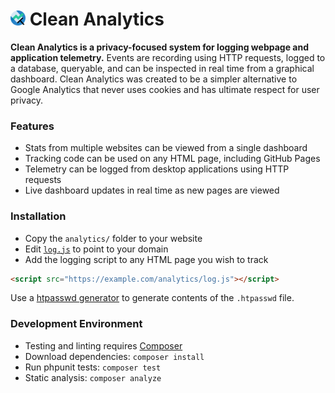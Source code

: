 # <img src="dev/logo/logo.svg" width="24" height="24"> Clean Analytics
**Clean Analytics is a privacy-focused system for logging webpage and application telemetry.** Events are recording using HTTP requests, logged to a database, queryable, and can be inspected in real time from a graphical dashboard. Clean Analytics was created to be a simpler alternative to Google Analytics that never uses cookies and has ultimate respect for user privacy.

### Features
* Stats from multiple websites can be viewed from a single dashboard
* Tracking code can be used on any HTML page, including GitHub Pages
* Telemetry can be logged from desktop applications using HTTP requests
* Live dashboard updates in real time as new pages are viewed

### Installation

* Copy the `analytics/` folder to your website
* Edit [`log.js`](log.js) to point to your domain
* Add the logging script to any HTML page you wish to track

```html
<script src="https://example.com/analytics/log.js"></script>
```

Use a [htpasswd generator](https://hostingcanada.org/htpasswd-generator/) to generate contents of the `.htpasswd` file.

### Development Environment
* Testing and linting requires [Composer](https://getcomposer.org/download/)
* Download dependencies: `composer install`
* Run phpunit tests: `composer test`
* Static analysis: `composer analyze`